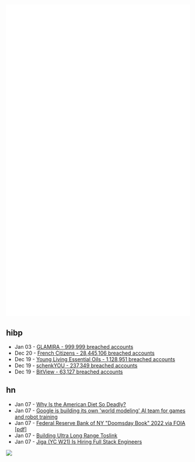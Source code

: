 ![Metrics](https://raw.githubusercontent.com/phixion/phixion/master/metrics.svg)

## hibp

<!--
for https://github.com/phixion/phixion/blob/main/.github/workflows/feeds.yml
-->
<!--START_SECTION:haveibeenpwnd-->
- Jan 03 - [GLAMIRA - 999,999 breached accounts](https://haveibeenpwned.com/PwnedWebsites#GLAMIRA)
- Dec 20 - [French Citizens - 28,445,106 breached accounts](https://haveibeenpwned.com/PwnedWebsites#FrenchCitizens)
- Dec 19 - [Young Living Essential Oils - 1,128,951 breached accounts](https://haveibeenpwned.com/PwnedWebsites#YoungLivingEssentialOils)
- Dec 19 - [schenkYOU - 237,349 breached accounts](https://haveibeenpwned.com/PwnedWebsites#schenkYOU)
- Dec 19 - [BitView - 63,127 breached accounts](https://haveibeenpwned.com/PwnedWebsites#BitView)
<!--END_SECTION:haveibeenpwnd-->

## hn

<!--
for https://github.com/phixion/phixion/blob/main/.github/workflows/feeds.yml
-->
<!--START_SECTION:hn-->
- Jan 07 - [Why Is the American Diet So Deadly?](https://www.newyorker.com/magazine/2024/01/13/why-is-the-american-diet-so-deadly)
- Jan 07 - [Google is building its own 'world modeling' AI team for games and robot training](https://www.theverge.com/2025/1/7/24338053/google-deepmind-world-modeling-ai-team-gaming-robot-training)
- Jan 07 - [Federal Reserve Bank of NY "Doomsday Book" 2022 via FOIA [pdf]](https://www.crisesnotes.com/content/files/2023/12/NYFRB-2006.--Doomsday-Book--Searchable.pdf)
- Jan 07 - [Building Ultra Long Range Toslink](https://blog.benjojo.co.uk/post/sfp-experiment-ultra-long-range-toslink)
- Jan 07 - [Jiga (YC W21) Is Hiring Full Stack Engineers](https://www.ycombinator.com/companies/jiga/jobs/KMtdgpo-remote-full-stack-engineer-react-node-mongo)
<!--END_SECTION:hn-->

<!--
for https://yhype.me
-->
![](https://hit.yhype.me/github/profile?user_id=13013670)
